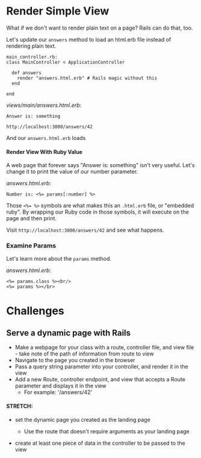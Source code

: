 # Render Simple View

What if we don't want to render plain text on a page? Rails can do that, too.

Let's update our `answers` method to load an html.erb file instead of rendering plain text.

```
main_controller.rb:
class MainController < ApplicationController

  def answers
    render "answers.html.erb" # Rails magic without this
  end

end
```
*views/main/answers.html.erb*:
```
Answer is: something
```
`http://localhost:3000/answers/42`

And our `answers.html.erb` loads

#### Render View With Ruby Value

A web page that forever says "Answer is: something" isn't very useful. Let's change it to print the value of our number parameter.

*answers.html.erb*:
```
Number is: <%= params[:number] %>
```
Those `<%= %>` symbols are what makes this an `.html.erb` file, or "embedded ruby". By wrapping our Ruby code in those symbols, it will execute on the page and then print.

Visit `http://localhost:3000/answers/42` and see what happens.

### Examine Params

Let's learn more about the `params` method.

*answers.html.erb*:
```
<%= params.class %><br/>
<%= params %></br>
```

# Challenges

## Serve a dynamic page with Rails
* Make a webpage for your class with a route, controller file, and view file - take note of the path of information from route to view
* Navigate to the page you created in the browser
* Pass a query string parameter into your controller, and render it in the view
* Add a new Route, controller endpoint, and view that accepts a Route parameter and displays it in the view
  - For example: '/answers/42'

#### STRETCH:
* set the dynamic page you created as the landing page
  - Use the route that doesn't require arguments as your landing page

* create at least one piece of data in the controller to be passed to the view
